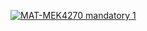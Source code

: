 [![MAT-MEK4270 mandatory 1](https://github.com/emmastorberg/MAT-MEK4270_mandatory1/actions/workflows/main.yml/badge.svg)](https://github.com/MATMEK-4270/matmek4270-mandatory1/actions/workflows/main.yml)
